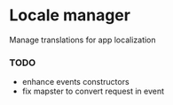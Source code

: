 # Locale manager

Manage translations for app localization


### TODO 

- enhance events constructors
- fix mapster to convert request in event 
